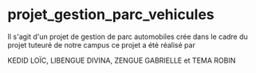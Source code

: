 # projet_gestion_parc_vehicules

Il s'agit d'un projet de gestion de parc automobiles crée dans le cadre du projet tuteuré de notre campus
ce projet a été réalisé par

KEDID LOÏC,
LIBENGUE DIVINA,
ZENGUE GABRIELLE  et 
TEMA ROBIN
